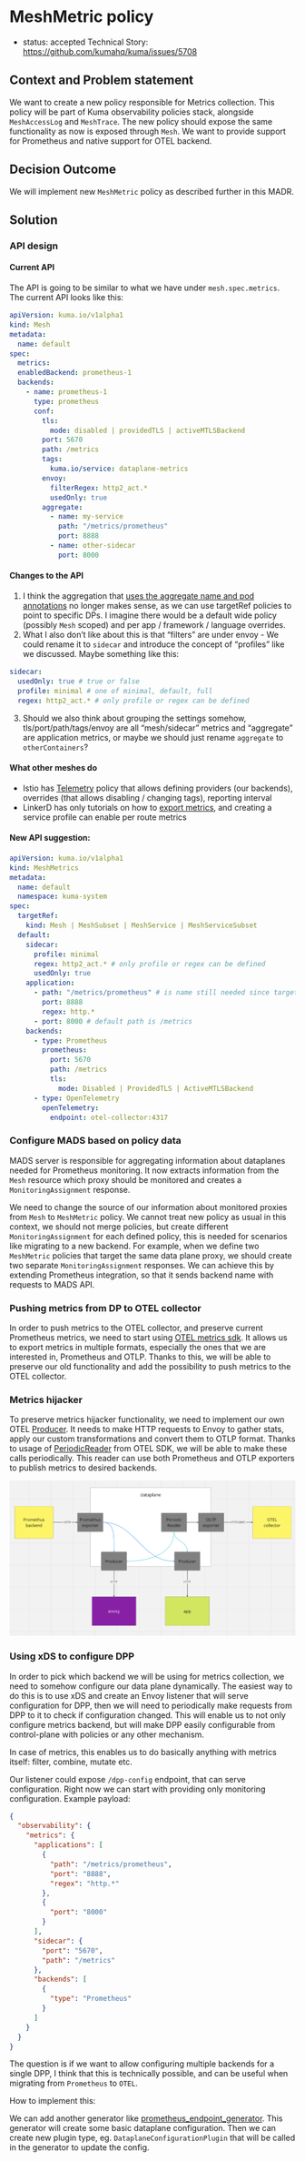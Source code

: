 # MeshMetric policy
* status: accepted
  Technical Story: https://github.com/kumahq/kuma/issues/5708

## Context and Problem statement
We want to create a new policy responsible for Metrics collection. This policy will be part of Kuma observability policies 
stack, alongside `MeshAccessLog` and `MeshTrace`. The new policy should expose the same functionality as now is exposed through `Mesh`. 
We want to provide support for Prometheus and native support for OTEL backend.

## Decision Outcome
We will implement new `MeshMetric` policy as described further in this MADR.

## Solution

### API design

#### Current API
The API is going to be similar to what we have under `mesh.spec.metrics`. The current API looks like this:

```yaml
apiVersion: kuma.io/v1alpha1
kind: Mesh
metadata:
  name: default
spec:
  metrics:
  enabledBackend: prometheus-1
  backends:
    - name: prometheus-1
      type: prometheus
      conf:
        tls:
          mode: disabled | providedTLS | activeMTLSBackend
        port: 5670
        path: /metrics
        tags:
          kuma.io/service: dataplane-metrics
        envoy:
          filterRegex: http2_act.*
          usedOnly: true
        aggregate:
          - name: my-service
            path: "/metrics/prometheus"
            port: 8888
          - name: other-sidecar
            port: 8000
```

#### Changes to the API
1. I think the aggregation that [uses the aggregate name and pod annotations](https://kuma.io/docs/2.5.x/policies/traffic-metrics/#expose-metrics-from-applications) no longer makes sense, as we can use targetRef 
policies to point to specific DPs. I imagine there would be a default wide policy (possibly `Mesh` scoped) and per app / framework / language overrides.
2. What I also don’t like about this is that “filters” are under envoy - We could rename it to `sidecar` and introduce 
the concept of “profiles” like we discussed. Maybe something like this:

```yaml
sidecar:
  usedOnly: true # true or false
  profile: minimal # one of minimal, default, full
  regex: http2_act.* # only profile or regex can be defined
```
3. Should we also think about grouping the settings somehow, tls/port/path/tags/envoy are all “mesh/sidecar” metrics and 
“aggregate” are application metrics, or maybe we should just rename `aggregate` to `otherContainers`?

#### What other meshes do
- Istio has [Telemetry](https://istio.io/latest/docs/reference/config/telemetry/#Metrics) policy that allows defining providers (our backends), overrides (that allows disabling / changing tags), reporting interval
- LinkerD has only tutorials on how to [export metrics](https://linkerd.io/2.14/tasks/exporting-metrics/#proxy), and creating a service profile can enable per route metrics

#### New API suggestion:

```yaml
apiVersion: kuma.io/v1alpha1
kind: MeshMetrics
metadata:
  name: default
  namespace: kuma-system
spec:
  targetRef:
    kind: Mesh | MeshSubset | MeshService | MeshServiceSubset
  default:
    sidecar:
      profile: minimal
      regex: http2_act.* # only profile or regex can be defined
      usedOnly: true
    application:
      - path: "/metrics/prometheus" # is name still needed since targetRef can just point to a name?
        port: 8888
        regex: http.*
      - port: 8000 # default path is /metrics
    backends:
      - type: Prometheus
        prometheus:
          port: 5670
          path: /metrics
          tls:
            mode: Disabled | ProvidedTLS | ActiveMTLSBackend
      - type: OpenTelemetry
        openTelemetry:
          endpoint: otel-collector:4317
```

### Configure MADS based on policy data
MADS server is responsible for aggregating information about dataplanes needed for Prometheus monitoring. 
It now extracts information from the `Mesh` resource which proxy should be monitored and creates a `MonitoringAssignment` response.

We need to change the source of our information about monitored proxies from `Mesh` to `MeshMetric` policy. We cannot treat 
new policy as usual in this context, we should not merge policies, but create different `MonitoringAssignment` for each 
defined policy, this is needed for scenarios like migrating to a new backend. For example, when we define two `MeshMetric` 
policies that target the same data plane proxy, we should create two separate `MonitoringAssignment` responses. 
We can achieve this by extending Prometheus integration, so that it sends backend name with requests to MADS API.

### Pushing metrics from DP to OTEL collector
In order to push metrics to the OTEL collector, and preserve current Prometheus metrics, we need to start using [OTEL metrics sdk](https://pkg.go.dev/go.opentelemetry.io/otel/sdk/metric). 
It allows us to export metrics in multiple formats, especially the ones that we are interested in, Prometheus and OTLP. 
Thanks to this, we will be able to preserve our old functionality and add the possibility to push metrics to the OTEL collector.

### Metrics hijacker
To preserve metrics hijacker functionality, we need to implement our own OTEL [Producer](https://pkg.go.dev/go.opentelemetry.io/otel/sdk/metric#Producer). 
It needs to make HTTP requests to Envoy to gather stats, apply our custom transformations and convert them to OTLP format. 
Thanks to usage of [PeriodicReader](https://pkg.go.dev/go.opentelemetry.io/otel/sdk/metric#PeriodicReader) 
from OTEL SDK, we will be able to make these calls periodically. This reader can use both Prometheus and OTLP exporters 
to publish metrics to desired backends.

![meshmetric_diagram.png](assets/035/meshmetric_diagram.png)

### Using xDS to configure DPP
In order to pick which backend we will be using for metrics collection, we need to somehow configure our data plane dynamically. 
The easiest way to do this is to use xDS and create an Envoy listener that will serve configuration for DPP, 
then we will need to periodically make requests from DPP to it to check if configuration changed. This will enable us
to not only configure metrics backend, but will make DPP easily configurable from control-plane with policies or any other mechanism.

In case of metrics, this enables us to do basically anything with metrics itself: filter, combine, mutate etc.

Our listener could expose `/dpp-config` endpoint, that can serve configuration. Right now we can start with providing only 
monitoring configuration. Example payload:

```json
{
  "observability": {
    "metrics": {
      "applications": [
        {
          "path": "/metrics/prometheus",
          "port": "8888",
          "regex": "http.*"
        },
        {
          "port": "8000"
        }
      ],
      "sidecar": {
        "port": "5670",
        "path": "/metrics"
      },
      "backends": [
        {
          "type": "Prometheus"
        }
      ]
    }
  }
}
```

The question is if we want to allow configuring multiple backends for a single DPP, I think that this is technically possible,
and can be useful when migrating from `Prometheus` to `OTEL`.

How to implement this: 

We can add another generator like [prometheus_endpoint_generator](https://github.com/kumahq/kuma/blob/f8f5b40a649c4ea5b5dac4ea56ff4fc289da07bc/pkg/xds/generator/prometheus_endpoint_generator.go). 
This generator will create some basic dataplane configuration. Then we can create new plugin type, eg. `DataplaneConfigurationPlugin` 
that will be called in the generator to update the config.
